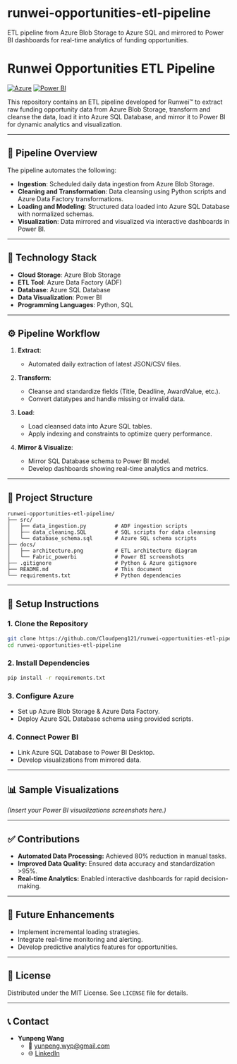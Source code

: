 # runwei-opportunities-etl-pipeline
ETL pipeline from Azure Blob Storage to Azure SQL and mirrored to Power BI dashboards for real-time analytics of funding opportunities.
# Runwei Opportunities ETL Pipeline 

[![Azure](https://img.shields.io/badge/Cloud-Azure-0078D4.svg?style=flat&logo=microsoftazure)](https://azure.microsoft.com/) 
[![Power BI](https://img.shields.io/badge/Visualization-Power%20BI-F2C811.svg?style=flat&logo=powerbi)](https://powerbi.microsoft.com/)

This repository contains an ETL pipeline developed for Runwei™ to extract raw funding opportunity data from Azure Blob Storage, transform and cleanse the data, load it into Azure SQL Database, and mirror it to Power BI for dynamic analytics and visualization.

---

## 📌 **Pipeline Overview**

The pipeline automates the following:

- **Ingestion**: Scheduled daily data ingestion from Azure Blob Storage.
- **Cleaning and Transformation**: Data cleansing using Python scripts and Azure Data Factory transformations.
- **Loading and Modeling**: Structured data loaded into Azure SQL Database with normalized schemas.
- **Visualization**: Data mirrored and visualized via interactive dashboards in Power BI.

---

## 🔧 **Technology Stack**

- **Cloud Storage**: Azure Blob Storage
- **ETL Tool**: Azure Data Factory (ADF)
- **Database**: Azure SQL Database
- **Data Visualization**: Power BI
- **Programming Languages**: Python, SQL

---

## ⚙️ **Pipeline Workflow**

1. **Extract**:  
   - Automated daily extraction of latest JSON/CSV files.

2. **Transform**:  
   - Cleanse and standardize fields (Title, Deadline, AwardValue, etc.).
   - Convert datatypes and handle missing or invalid data.

3. **Load**:  
   - Load cleansed data into Azure SQL tables.
   - Apply indexing and constraints to optimize query performance.

4. **Mirror & Visualize**:  
   - Mirror SQL Database schema to Power BI model.
   - Develop dashboards showing real-time analytics and metrics.

---

## 📂 **Project Structure**

```
runwei-opportunities-etl-pipeline/
├── src/
│   ├── data_ingestion.py         # ADF ingestion scripts
│   ├── data_cleaning.SQL         # SQL scripts for data cleansing
│   └── database_schema.sql       # Azure SQL schema scripts
├── docs/
│   ├── architecture.png          # ETL architecture diagram
│   └── Fabric_powerbi            # Power BI screenshots
├── .gitignore                    # Python & Azure gitignore
├── README.md                     # This document
└── requirements.txt              # Python dependencies
```

---

## 🚀 **Setup Instructions**
### 1. Clone the Repository

```bash
git clone https://github.com/Cloudpeng121/runwei-opportunities-etl-pipeline.git
cd runwei-opportunities-etl-pipeline
```

### 2. Install Dependencies

```bash
pip install -r requirements.txt
```

### 3. Configure Azure

- Set up Azure Blob Storage & Azure Data Factory.
- Deploy Azure SQL Database schema using provided scripts.

### 4. Connect Power BI

- Link Azure SQL Database to Power BI Desktop.
- Develop visualizations from mirrored data.

---

## 📊 Sample Visualizations

*(Insert your Power BI visualizations screenshots here.)*

---

## ✅ Contributions

- **Automated Data Processing:** Achieved 80% reduction in manual tasks.
- **Improved Data Quality:** Ensured data accuracy and standardization >95%.
- **Real-time Analytics:** Enabled interactive dashboards for rapid decision-making.

---

## 📝 Future Enhancements

- Implement incremental loading strategies.
- Integrate real-time monitoring and alerting.
- Develop predictive analytics features for opportunities.

---

## 🤝 License

Distributed under the MIT License. See `LICENSE` file for details.

---

## 📞 Contact

- **Yunpeng Wang**
  - 📧 [yunpeng.wyp@gmail.com](mailto:yunpeng.wyp@gmail.com)
  - 🌐 [LinkedIn](https://www.linkedin.com/in/yunpeng-wang-a33215247/)

